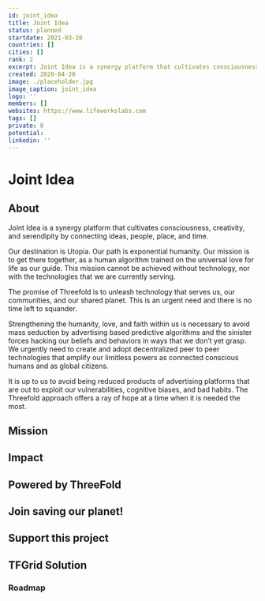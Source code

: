 ```yaml
---
id: joint_idea
title: Joint Idea
status: planned
startdate: 2021-03-20
countries: []
cities: []
rank: 2
excerpt: Joint Idea is a synergy platform that cultivates consciousness, creativity, and serendipity by connecting ideas, people, place, and time.
created: 2020-04-20
image: ./placeholder.jpg
image_caption: joint_idea
logo: ''
members: []
websites: https://www.lifeworkslabs.com
tags: []
private: 0
potential:
linkedin: ''
---
```


# Joint Idea

## About
Joint Idea is a synergy platform that cultivates consciousness, creativity, and serendipity by connecting ideas, people, place, and time. 

Our destination is Utopia. Our path is exponential humanity. Our mission is to get there together, as a human algorithm trained on the universal love for life as our guide. This mission cannot be achieved without technology, nor with the technologies that we are currently serving. 

The promise of Threefold is to unleash technology that serves us, our communities, and our shared planet. This is an urgent need and there is no time left to squander.   

Strengthening the humanity, love, and faith within us is necessary to avoid mass seduction by advertising based predictive algorithms and the sinister forces hacking our beliefs and behaviors in ways that we don’t yet grasp. We urgently need to create and adopt decentralized peer to peer technologies that amplify our limitless powers as connected conscious humans and as global citizens. 

It is up to us to avoid being reduced products of advertising platforms that are out to exploit our vulnerabilities, cognitive biases, and bad habits. The Threefold approach offers a ray of hope at a time when it is needed the most.


## Mission

## Impact

## Powered by ThreeFold

## Join saving our planet!

## Support this project

## TFGrid Solution

### Roadmap



